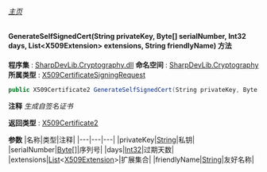 ###### [主页](./Index.md "主页")
#### GenerateSelfSignedCert(String privateKey, Byte[] serialNumber, Int32 days, List\<X509Extension\> extensions, String friendlyName) 方法
**程序集** : [SharpDevLib.Cryptography.dll](./SharpDevLib.Cryptography.assembly.md "SharpDevLib.Cryptography.dll")
**命名空间** : [SharpDevLib.Cryptography](./SharpDevLib.Cryptography.namespace.md "SharpDevLib.Cryptography")
**所属类型** : [X509CertificateSigningRequest](./SharpDevLib.Cryptography.X509CertificateSigningRequest.md "X509CertificateSigningRequest")
``` csharp
public X509Certificate2 GenerateSelfSignedCert(String privateKey, Byte[] serialNumber, Int32 days, List<X509Extension> extensions, String friendlyName)
```
**注释**
*生成自签名证书*

**返回类型** : [X509Certificate2](https://learn.microsoft.com/en-us/dotnet/api/system.security.cryptography.x509certificates.x509certificate2 "X509Certificate2")

**参数**
|名称|类型|注释|
|---|---|---|
|privateKey|[String](https://learn.microsoft.com/en-us/dotnet/api/system.string "String")|私钥|
|serialNumber|[Byte\[\]](https://learn.microsoft.com/en-us/dotnet/api/system.byte[] "Byte\[\]")|序列号|
|days|[Int32](https://learn.microsoft.com/en-us/dotnet/api/system.int32 "Int32")|过期天数|
|extensions|[List](https://learn.microsoft.com/en-us/dotnet/api/system.collections.generic.list-1 "List")\<[X509Extension](https://learn.microsoft.com/en-us/dotnet/api/system.security.cryptography.x509certificates.x509extension "X509Extension")\>|扩展集合|
|friendlyName|[String](https://learn.microsoft.com/en-us/dotnet/api/system.string "String")|友好名称|

